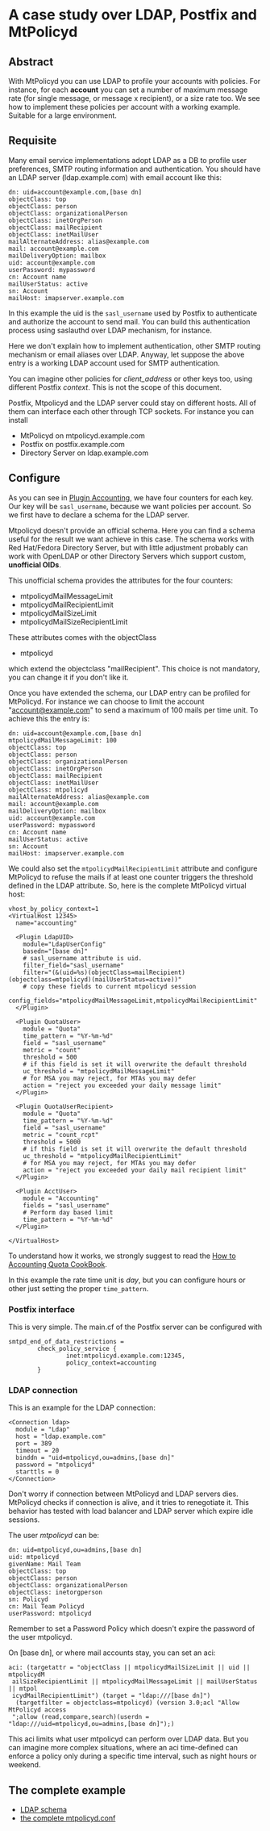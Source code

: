 # A case study over LDAP, Postfix and MtPolicyd
## Abstract
With MtPolicyd you can use LDAP to profile your accounts with policies. For instance, for each **account** you can set a number of maximum message rate (for single message, or message x recipient), or a size rate too.
We see how to implement these policies per account with a working example. Suitable for a large environment.

## Requisite
Many email service implementations adopt LDAP as a DB to profile user preferences, SMTP routing information and authentication. You should have an LDAP server (ldap.example.com) with email account like this:

```
dn: uid=account@example.com,[base dn]
objectClass: top
objectClass: person
objectClass: organizationalPerson
objectClass: inetOrgPerson
objectClass: mailRecipient
objectClass: inetMailUser
mailAlternateAddress: alias@example.com
mail: account@example.com
mailDeliveryOption: mailbox
uid: account@example.com
userPassword: mypassword
cn: Account name
mailUserStatus: active
sn: Account
mailHost: imapserver.example.com
```

In this example the uid is the `sasl_username` used by Postfix to authenticate and authorize the account to send mail.
You can build this authentication process using saslauthd over LDAP mechanism, for instance.

Here we don't explain how to implement authentication, other SMTP routing mechanism or email aliases over LDAP. Anyway, let suppose the above entry is a working LDAP account used for SMTP authentication.

You can imagine other policies for _client_address_ or other keys too, using different Postfix _context_. This is not the scope of this document.

Postfix, Mtpolicyd and the LDAP server could stay on different hosts. All of them can interface each other through TCP sockets. For instance you can install

* MtPolicyd on mtpolicyd.example.com
* Postfix on postfix.example.com
* Directory Server on ldap.example.com

## Configure
As you can see in [Plugin Accounting](http://search.cpan.org/~benning/Mail-MtPolicyd-1.16/lib/Mail/MtPolicyd/Plugin/Accounting.pm), we have four counters for each key. Our key will be `sasl_username`, because we want policies per account. So we first have to declare a schema for the LDAP server.

Mtpolicyd doesn't provide an official schema. Here you can find a schema useful for the result we want achieve in this case. The schema works with Red Hat/Fedora Directory Server, but with little adjustment probably can work with OpenLDAP or other Directory Servers which support custom, **unofficial OIDs**.

This unofficial schema provides the attributes for the four counters:
* mtpolicydMailMessageLimit
* mtpolicydMailRecipientLimit
* mtpolicydMailSizeLimit
* mtpolicydMailSizeRecipientLimit

These attributes comes with the objectClass
* mtpolicyd

which extend the objectclass "mailRecipient". This choice is not mandatory, you can change it if you don't like it.

Once you have extended the schema, our LDAP entry can be profiled for MtPolicyd.
For instance we can choose to limit the account "account@example.com" to send a maximum of 100 mails per time unit.
To achieve this the entry is:

```
dn: uid=account@example.com,[base dn]
mtpolicydMailMessageLimit: 100
objectClass: top
objectClass: person
objectClass: organizationalPerson
objectClass: inetOrgPerson
objectClass: mailRecipient
objectClass: inetMailUser
objectClass: mtpolicyd
mailAlternateAddress: alias@example.com
mail: account@example.com
mailDeliveryOption: mailbox
uid: account@example.com
userPassword: mypassword
cn: Account name
mailUserStatus: active
sn: Account
mailHost: imapserver.example.com
```

We could also set the `mtpolicydMailRecipientLimit` attribute and configure MtPolicyd to refuse the mails if at least one counter triggers the threshold defined in the LDAP attribute. So, here is the complete MtPolicyd virtual host:

```
vhost_by_policy_context=1
<VirtualHost 12345>
  name="accounting"

  <Plugin LdapUID>
    module="LdapUserConfig"
    basedn="[base dn]"
    # sasl_username attribute is uid.
    filter_field="sasl_username"
    filter="(&(uid=%s)(objectClass=mailRecipient)(objectclass=mtpolicyd)(mailUserStatus=active))"
    # copy these fields to current mtpolicyd session
    config_fields="mtpolicydMailMessageLimit,mtpolicydMailRecipientLimit"
  </Plugin>

  <Plugin QuotaUser>
    module = "Quota"
    time_pattern = "%Y-%m-%d"
    field = "sasl_username"
    metric = "count"
    threshold = 500
    # if this field is set it will overwrite the default threshold
    uc_threshold = "mtpolicydMailMessageLimit"
    # for MSA you may reject, for MTAs you may defer
    action = "reject you exceeded your daily message limit"
  </Plugin>

  <Plugin QuotaUserRecipient>
    module = "Quota"
    time_pattern = "%Y-%m-%d"
    field = "sasl_username"
    metric = "count_rcpt"
    threshold = 5000
    # if this field is set it will overwrite the default threshold
    uc_threshold = "mtpolicydMailRecipientLimit"
    # for MSA you may reject, for MTAs you may defer
    action = "reject you exceeded your daily mail recipient limit"
  </Plugin>

  <Plugin AcctUser>
    module = "Accounting"
    fields = "sasl_username"
    # Perform day based limit
    time_pattern = "%Y-%m-%d"
  </Plugin>

</VirtualHost>
```
To understand how it works, we strongly suggest to read the [How to Accounting Quota CookBook](https://metacpan.org/pod/release/BENNING/Mail-MtPolicyd-2.03/lib/Mail/MtPolicyd/Cookbook/HowtoAccountingQuota.pod).

In this example the rate time unit is _day_, but you can configure hours or other just setting the proper `time_pattern`.

### Postfix interface
This is very simple. The main.cf of the Postfix server can be configured with
```
smtpd_end_of_data_restrictions =
        check_policy_service {
                inet:mtpolicyd.example.com:12345,
                policy_context=accounting
        }
```

### LDAP connection
This is an example for the LDAP connection:

```
<Connection ldap>
  module = "Ldap"
  host = "ldap.example.com"
  port = 389
  timeout = 20
  binddn = "uid=mtpolicyd,ou=admins,[base dn]"
  password = "mtpolicyd"
  starttls = 0
</Connection>
```
Don't worry if connection between MtPolicyd and LDAP servers dies. MtPolicyd checks if connection is alive, and it tries to renegotiate it. This behavior has tested with load balancer and LDAP server which expire idle sessions.

The user _mtpolicyd_ can be:

```
dn: uid=mtpolicyd,ou=admins,[base dn]
uid: mtpolicyd
givenName: Mail Team
objectClass: top
objectClass: person
objectClass: organizationalPerson
objectClass: inetorgperson
sn: Policyd
cn: Mail Team Policyd
userPassword: mtpolicyd
```

Remember to set a Password Policy which doesn't expire the password of the user mtpolicyd.

On [base dn], or where mail accounts stay, you can set an aci:

```
aci: (targetattr = "objectClass || mtpolicydMailSizeLimit || uid || mtpolicydM
 ailSizeRecipientLimit || mtpolicydMailMessageLimit || mailUserStatus || mtpol
 icydMailRecipientLimit") (target = "ldap:///[base dn]")
  (targetfilter = objectclass=mtpolicyd) (version 3.0;acl "Allow MtPolicyd access
 ";allow (read,compare,search)(userdn = "ldap:///uid=mtpolicyd,ou=admins,[base dn]");)
```

This aci limits what user mtpolicyd can perform over LDAP data. But you can imagine more complex situations, where an aci time-defined can enforce a policy only during a specific time interval, such as night hours or weekend.

## The complete example
* [LDAP schema](97mtpolicyd.ldif)
* [the complete mtpolicyd.conf](mtpolicyd.conf)
